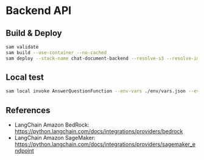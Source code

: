 # Backend API

## Build & Deploy

```bash
sam validate
sam build --use-container --no-cached
sam deploy --stack-name chat-document-backend --resolve-s3 --resolve-image-repos --capabilities CAPABILITY_IAM
```

## Local test

```bash
sam local invoke AnswerQuestionFunction --env-vars ./env/vars.json --event ./events/chat.json
```

## References

- LangChain Amazon BedRock: https://python.langchain.com/docs/integrations/providers/bedrock
- LangChain Amazon SageMaker: https://python.langchain.com/docs/integrations/providers/sagemaker_endpoint
